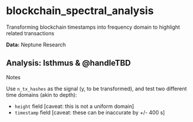 # blockchain_spectral_analysis

Transforming blockchain timestamps into frequency domain to highlight related transactions

**Data:** Neptune Research

**Analysis:** Isthmus & @handleTBD
---

Notes

Use `n_tx_hashes` as the signal (y, to be transformed), and test two different time domains (akin to depth):
-  `height` field [caveat: this is not a uniform domain]
-  `timestamp` field [caveat: these can be inaccurate by +/- 400 s]

